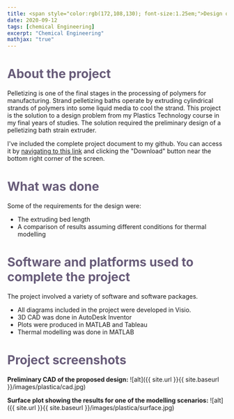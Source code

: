 ```yaml
---
title: <span style="color:rgb(172,108,130); font-size:1.25em;">Design of a pelletizing bath strain extruder for polypropylene</span>
date: 2020-09-12
tags: [chemical Engineering]
excerpt: "Chemical Engineering"
mathjax: "true"
---
```

# <span style="color:rgb(104,92,121);">About the project</span>
Pelletizing is one of the final stages in the processing of polymers for manufacturing. Strand pelletizing baths operate by extruding cylindrical strands of polymers into some liquid media to cool the strand. This project is the solution to a design problem from my Plastics Technology course in my final years of studies. The solution required the preliminary design of a pelletizing bath strain extruder.

I've included the complete project document to my github. You can access it by [navigating to this link](https://github.com/michaelspanidis/michaelspanidis.github.io/blob/master/projectdocs/Design%20of%20a%20pelletizing%20bath%20strain%20extruder%20for%20polypropylene.pdf) and clicking the "Download" button near the bottom right corner of the screen.

# <span style="color:rgb(104,92,121);">What was done</span>
Some of the requirements for the design were:
* The extruding bed length
* A comparison of results assuming different conditions for thermal modelling

# <span style="color:rgb(104,92,121);">Software and platforms used to complete the project</span>
The project involved a variety of software and software packages.
* All diagrams included in the project were developed in Visio.
* 3D CAD was done in AutoDesk Inventor
* Plots were produced in MATLAB and Tableau
* Thermal modelling was done in MATLAB

# <span style="color:rgb(104,92,121);">Project screenshots</span>

**Preliminary CAD of the proposed design:**
![alt]({{ site.url }}{{ site.baseurl }}/images/plastica/cad.jpg)

**Surface plot showing the results for one of the modelling scenarios:**
![alt]({{ site.url }}{{ site.baseurl }}/images/plastica/surface.jpg)
